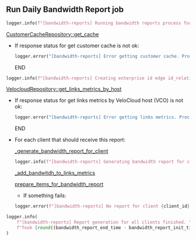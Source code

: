 ## Run Daily Bandwidth Report job

```python
logger.info(f"[bandwidth-reports] Running bandwidth reports process for {len(clients)} client(s)")
```

[CustomerCacheRepository::get_cache](../../repositories/customer_cache_repository/get_cache.md)

* If response status for get customer cache is not ok:
  ```python
  logger.error("[bandwidth-reports] Error getting customer cache. Process cannot keep going.")
  ```
  END

```python
logger.info(f"[bandwidth-reports] Creating enterprise id edge id_relation list")
```

[VelocloudRepository::get_links_metrics_by_host](../../repositories/velocloud_repository/get_links_metrics_by_host.md)

* If response status for get links metrics by VeloCloud host (VCO) is not ok:
  ```python
  logger.error("[bandwidth-reports] Error getting links metrics. Process cannot keep going.")
  ```
  END

* For each client that should receive this report:

  [_generate_bandwidth_report_for_client](_generate_bandwidth_report_for_client.md)

  ```python
  logger.info(f"[bandwidth-reports] Generating bandwidth report for client id {client_id} and client name {client_name}")
  ```
  
  [_add_bandwitdh_to_links_metrics](_add_bandwidth_to_links_metrics.md)  

  [prepare_items_for_bandwidth_report](prepare_items_for_bandwidth_report.md)
  
  * If something fails:
  ```python
  logger.error(f"[bandwidth-reports] No report for client {client_id} was sent via email")
  ```

```python
logger.info(
    f"[bandwidth-reports] Report generation for all clients finished. "
    f"Took {round((bandwidth_report_end_time - bandwidth_report_init_time).total_seconds() / 60, 2)} minutes."
)
```